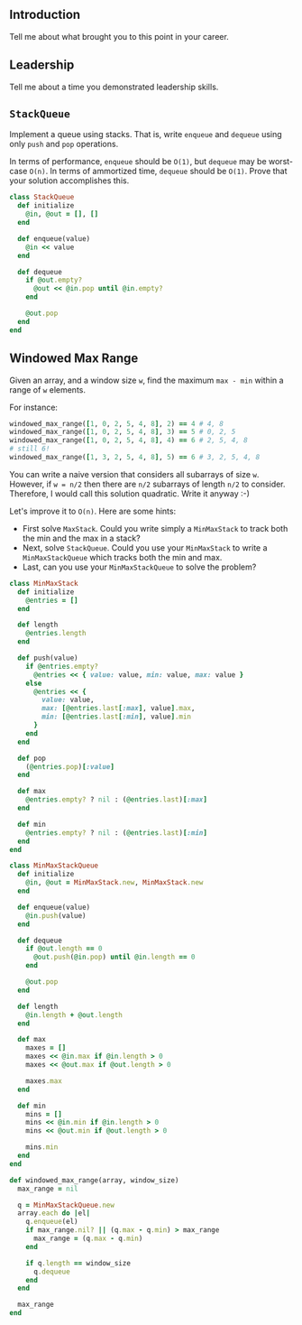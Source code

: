 ## Introduction 

Tell me about what brought you to this point in your career. 

## Leadership

Tell me about a time you demonstrated leadership skills. 

## `StackQueue`

Implement a queue using stacks. That is, write `enqueue` and `dequeue`
using only `push` and `pop` operations.

In terms of performance, `enqueue` should be `O(1)`, but `dequeue` may
be worst-case `O(n)`. In terms of ammortized time, `dequeue` should be
`O(1)`. Prove that your solution accomplishes this.

```ruby
class StackQueue
  def initialize
    @in, @out = [], []
  end

  def enqueue(value)
    @in << value
  end

  def dequeue
    if @out.empty?
      @out << @in.pop until @in.empty?
    end

    @out.pop
  end
end
```

## Windowed Max Range

Given an array, and a window size `w`, find the maximum `max - min`
within a range of `w` elements.

For instance:

```ruby
windowed_max_range([1, 0, 2, 5, 4, 8], 2) == 4 # 4, 8
windowed_max_range([1, 0, 2, 5, 4, 8], 3) == 5 # 0, 2, 5
windowed_max_range([1, 0, 2, 5, 4, 8], 4) == 6 # 2, 5, 4, 8
# still 6!
windowed_max_range([1, 3, 2, 5, 4, 8], 5) == 6 # 3, 2, 5, 4, 8
```

You can write a naive version that considers all subarrays of size
`w`. However, if `w = n/2` then there are `n/2` subarrays of length
`n/2` to consider. Therefore, I would call this solution quadratic.
Write it anyway :-)

Let's improve it to `O(n)`. Here are some hints:

* First solve `MaxStack`. Could you write simply a `MinMaxStack` to
  track both the min and the max in a stack?
* Next, solve `StackQueue`. Could you use your `MinMaxStack` to write
  a `MinMaxStackQueue` which tracks both the min and max.
* Last, can you use your `MinMaxStackQueue` to solve the problem?

```ruby
class MinMaxStack
  def initialize
    @entries = []
  end

  def length
    @entries.length
  end

  def push(value)
    if @entries.empty?
      @entries << { value: value, min: value, max: value }
    else
      @entries << {
        value: value,
        max: [@entries.last[:max], value].max,
        min: [@entries.last[:min], value].min
      }
    end
  end

  def pop
    (@entries.pop)[:value]
  end

  def max
    @entries.empty? ? nil : (@entries.last)[:max]
  end

  def min
    @entries.empty? ? nil : (@entries.last)[:min]
  end
end

class MinMaxStackQueue
  def initialize
    @in, @out = MinMaxStack.new, MinMaxStack.new
  end

  def enqueue(value)
    @in.push(value)
  end

  def dequeue
    if @out.length == 0
      @out.push(@in.pop) until @in.length == 0
    end

    @out.pop
  end

  def length
    @in.length + @out.length
  end

  def max
    maxes = []
    maxes << @in.max if @in.length > 0
    maxes << @out.max if @out.length > 0

    maxes.max
  end

  def min
    mins = []
    mins << @in.min if @in.length > 0
    mins << @out.min if @out.length > 0

    mins.min
  end
end

def windowed_max_range(array, window_size)
  max_range = nil

  q = MinMaxStackQueue.new
  array.each do |el|
    q.enqueue(el)
    if max_range.nil? || (q.max - q.min) > max_range
      max_range = (q.max - q.min)
    end

    if q.length == window_size
      q.dequeue
    end
  end

  max_range
end
```
